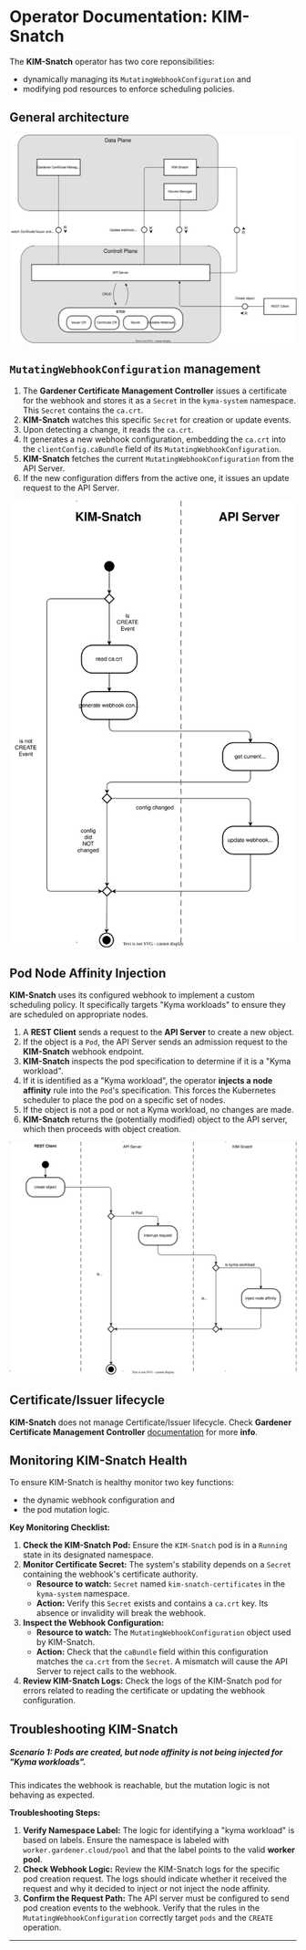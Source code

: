 # **Operator Documentation: KIM-Snatch**

The **KIM-Snatch** operator has two core reponsibilities: 
- dynamically managing its `MutatingWebhookConfiguration` and 
- modifying pod resources to enforce scheduling policies.

## General architecture

![Data Model for Certificate and Webhook](./assets/block_diagram.svg)

## `MutatingWebhookConfiguration` management

1.  The **Gardener Certificate Management Controller** issues a certificate for the webhook and stores it as a `Secret` in the `kyma-system` namespace. This `Secret` contains the `ca.crt`.
2.  **KIM-Snatch** watches this specific `Secret` for creation or update events.
3.  Upon detecting a change, it reads the `ca.crt`.
4.  It generates a new webhook configuration, embedding the `ca.crt` into the `clientConfig.caBundle` field of its `MutatingWebhookConfiguration`.
5.  **KIM-Snatch** fetches the current `MutatingWebhookConfiguration` from the API Server.
6.  If the new configuration differs from the active one, it issues an update request to the API Server.

![Webhook Configuration Update Flow](./assets/regenerate_webhook_configuration.svg)

## Pod Node Affinity Injection

**KIM-Snatch** uses its configured webhook to implement a custom scheduling policy. It specifically targets "Kyma workloads" to ensure they are scheduled on appropriate nodes.

1.  A **REST Client** sends a request to the **API Server** to create a new object.
2.  If the object is a `Pod`, the API Server sends an admission request to the **KIM-Snatch** webhook endpoint.
3.  **KIM-Snatch** inspects the pod specification to determine if it is a "Kyma workload".
4.  If it is identified as a "Kyma workload", the operator **injects a node affinity** rule into the `Pod`'s specification. This forces the Kubernetes scheduler to place the pod on a specific set of nodes.
5.  If the object is not a pod or not a Kyma workload, no changes are made.
6.  **KIM-Snatch** returns the (potentially modified) object to the API server, which then proceeds with object creation.

![Pod Mutation Flow](./assets/webhook.svg)

## Certificate/Issuer lifecycle

**KIM-Snatch** does not manage Certificate/Issuer lifecycle.
Check **Gardener Certificate Management Controller** [documentation](https://github.com/gardener/cert-management) for more **info**.

## Monitoring KIM-Snatch Health

To ensure KIM-Snatch is healthy monitor two key functions: 
- the dynamic webhook configuration and 
- the pod mutation logic.

**Key Monitoring Checklist:**

1.  **Check the KIM-Snatch Pod:** Ensure the `KIM-Snatch` pod is in a `Running` state in its designated namespace.
2.  **Monitor Certificate Secret:** The system's stability depends on a `Secret` containing the webhook's certificate authority.
    *   **Resource to watch:** `Secret` named `kim-snatch-certificates` in the `kyma-system` namespace.
    *   **Action:** Verify this `Secret` exists and contains a `ca.crt` key. Its absence or invalidity will break the webhook.
3.  **Inspect the Webhook Configuration:**
    *   **Resource to watch:** The `MutatingWebhookConfiguration` object used by KIM-Snatch.
    *   **Action:** Check that the `caBundle` field within this configuration matches the `ca.crt` from the `Secret`. A mismatch will cause the API Server to reject calls to the webhook.
4.  **Review KIM-Snatch Logs:** Check the logs of the KIM-Snatch pod for errors related to reading the certificate or updating the webhook configuration.

## Troubleshooting KIM-Snatch

##### **Scenario 1: Pods are created, but node affinity is not being injected for "Kyma workloads".**

This indicates the webhook is reachable, but the mutation logic is not behaving as expected.

**Troubleshooting Steps:**
1.  **Verify Namespace Label:** The logic for identifying a "kyma workload" is based on labels. Ensure the namespace is labeled with `worker.gardener.cloud/pool` and that the label points to the valid **worker pool**.
2.  **Check Webhook Logic:** Review the KIM-Snatch logs for the specific pod creation request. The logs should indicate whether it received the request and why it decided to inject or not inject the node affinity.
3.  **Confirm the Request Path:** The API server must be configured to send pod creation events to the webhook. Verify that the rules in the `MutatingWebhookConfiguration` correctly target `pods` and the `CREATE` operation.

---
